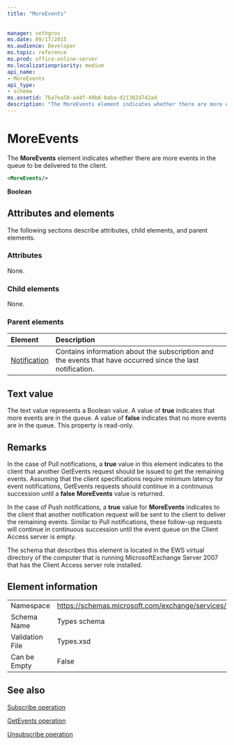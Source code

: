 ```yaml
---
title: "MoreEvents"
 
 
manager: sethgros
ms.date: 09/17/2015
ms.audience: Developer
ms.topic: reference
ms.prod: office-online-server
ms.localizationpriority: medium
api_name:
- MoreEvents
api_type:
- schema
ms.assetid: 76a7ea58-a44f-49b8-baba-d21302d742ad
description: "The MoreEvents element indicates whether there are more events in the queue to be delivered to the client."
---
```


# MoreEvents

The **MoreEvents** element indicates whether there are more events in the queue to be delivered to the client. 
  
```xml
<MoreEvents/>
```

 **Boolean**
## Attributes and elements

The following sections describe attributes, child elements, and parent elements.
  
### Attributes

None.
  
### Child elements

None.
  
### Parent elements

|**Element**|**Description**|
|:-----|:-----|
|[Notification](notification-ex15websvcsotherref.md) <br/> |Contains information about the subscription and the events that have occurred since the last notification.  <br/> |
   
## Text value

The text value represents a Boolean value. A value of **true** indicates that more events are in the queue. A value of **false** indicates that no more events are in the queue. This property is read-only. 
  
## Remarks

In the case of Pull notifications, a **true** value in this element indicates to the client that another GetEvents request should be issued to get the remaining events. Assuming that the client specifications require minimum latency for event notifications, GetEvents requests should continue in a continuous succession until a **false** **MoreEvents** value is returned. 
  
In the case of Push notifications, a **true** value for **MoreEvents** indicates to the client that another notification request will be sent to the client to deliver the remaining events. Similar to Pull notifications, these follow-up requests will continue in continuous succession until the event queue on the Client Access server is empty. 
  
The schema that describes this element is located in the EWS virtual directory of the computer that is running MicrosoftExchange Server 2007 that has the Client Access server role installed.
  
## Element information

|||
|:-----|:-----|
|Namespace  <br/> |https://schemas.microsoft.com/exchange/services/2006/types  <br/> |
|Schema Name  <br/> |Types schema  <br/> |
|Validation File  <br/> |Types.xsd  <br/> |
|Can be Empty  <br/> |False  <br/> |
   
## See also



[Subscribe operation](subscribe-operation.md)
  
[GetEvents operation](getevents-operation.md)
  
[Unsubscribe operation](unsubscribe-operation.md)


